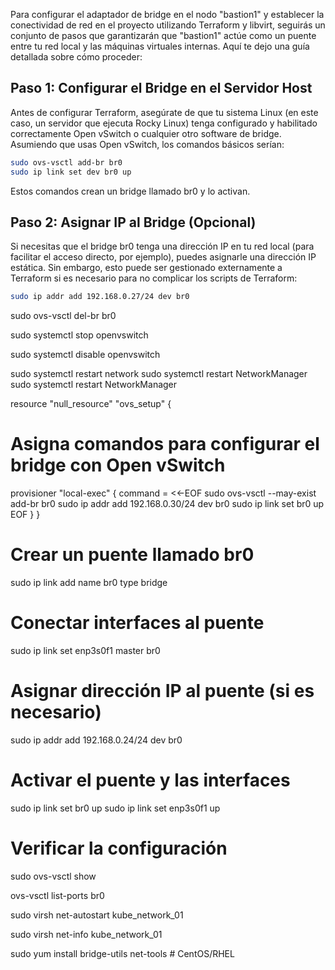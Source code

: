 Para configurar el adaptador de bridge en el nodo "bastion1" y establecer la conectividad de red en el proyecto utilizando Terraform y libvirt, seguirás un conjunto de pasos que garantizarán que "bastion1" actúe como un puente entre tu red local y las máquinas virtuales internas. Aquí te dejo una guía detallada sobre cómo proceder:

## Paso 1: Configurar el Bridge en el Servidor Host
Antes de configurar Terraform, asegúrate de que tu sistema Linux (en este caso, un servidor que ejecuta Rocky Linux) tenga configurado y habilitado correctamente Open vSwitch o cualquier otro software de bridge. Asumiendo que usas Open vSwitch, los comandos básicos serían:

```bash
sudo ovs-vsctl add-br br0
sudo ip link set dev br0 up
```

Estos comandos crean un bridge llamado br0 y lo activan.

## Paso 2: Asignar IP al Bridge (Opcional)
Si necesitas que el bridge br0 tenga una dirección IP en tu red local (para facilitar el acceso directo, por ejemplo), puedes asignarle una dirección IP estática. Sin embargo, esto puede ser gestionado externamente a Terraform si es necesario para no complicar los scripts de Terraform:

```bash
sudo ip addr add 192.168.0.27/24 dev br0
```



sudo ovs-vsctl del-br br0

sudo systemctl stop openvswitch

sudo systemctl disable openvswitch


sudo systemctl restart network
sudo systemctl restart NetworkManager
sudo systemctl restart NetworkManager



resource "null_resource" "ovs_setup" {
  # Asigna comandos para configurar el bridge con Open vSwitch
  provisioner "local-exec" {
    command = <<-EOF
      sudo ovs-vsctl --may-exist add-br br0
      sudo ip addr add 192.168.0.30/24 dev br0
      sudo ip link set br0 up
    EOF
  }
}


# Crear un puente llamado br0
sudo ip link add name br0 type bridge

# Conectar interfaces al puente
sudo ip link set enp3s0f1 master br0

# Asignar dirección IP al puente (si es necesario)
sudo ip addr add 192.168.0.24/24 dev br0

# Activar el puente y las interfaces
sudo ip link set br0 up
sudo ip link set enp3s0f1 up

# Verificar la configuración
sudo ovs-vsctl show



ovs-vsctl list-ports br0


sudo virsh net-autostart kube_network_01

sudo virsh net-info kube_network_01


sudo yum install bridge-utils net-tools      # CentOS/RHEL


